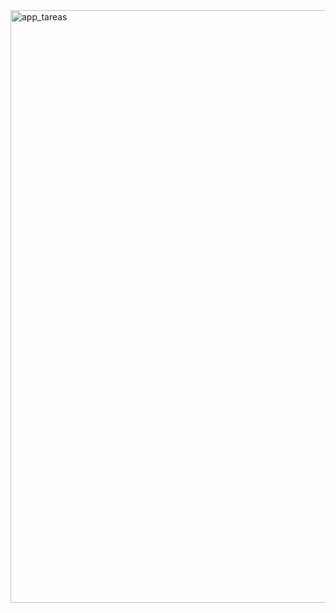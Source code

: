 
<img width="948" alt="app_tareas" src="https://github.com/NelsonrBermejo/proyectos_react/assets/55325268/4016ef14-75eb-4317-a57c-eaaf53927667">
